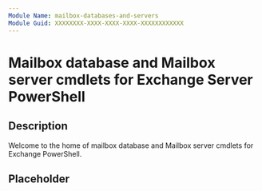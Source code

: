 ```yaml
---
Module Name: mailbox-databases-and-servers
Module Guid: XXXXXXXX-XXXX-XXXX-XXXX-XXXXXXXXXXXX
---
```


# Mailbox database and Mailbox server cmdlets for Exchange Server PowerShell

## Description

Welcome to the home of mailbox database and Mailbox server cmdlets for Exchange PowerShell.

## Placeholder